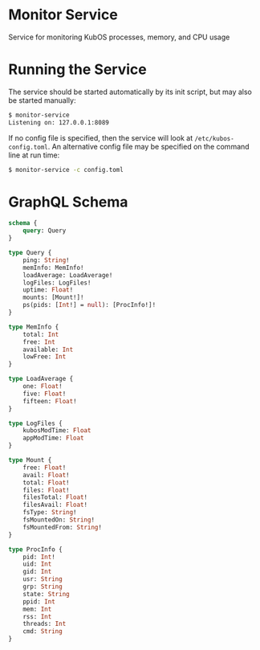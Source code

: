 # Monitor Service

Service for monitoring KubOS processes, memory, and CPU usage

# Running the Service

The service should be started automatically by its init script, but may also be started manually:

```bash
$ monitor-service
Listening on: 127.0.0.1:8089
```

If no config file is specified, then the service will look at `/etc/kubos-config.toml`.
An alternative config file may be specified on the command line at run time:

```bash
$ monitor-service -c config.toml
```

# GraphQL Schema

```graphql
schema {
    query: Query
}

type Query {
    ping: String!
    memInfo: MemInfo!
    loadAverage: LoadAverage!
    logFiles: LogFiles!
    uptime: Float!
    mounts: [Mount!]!
    ps(pids: [Int!] = null): [ProcInfo!]!
}

type MemInfo {
    total: Int
    free: Int
    available: Int
    lowFree: Int
}

type LoadAverage {
    one: Float!
    five: Float!
    fifteen: Float!
}

type LogFiles {
    kubosModTime: Float
    appModTime: Float
}

type Mount {
    free: Float!
    avail: Float!
    total: Float!
    files: Float!
    filesTotal: Float!
    filesAvail: Float!
    fsType: String!
    fsMountedOn: String!
    fsMountedFrom: String!
}

type ProcInfo {
    pid: Int!
    uid: Int
    gid: Int
    usr: String
    grp: String
    state: String
    ppid: Int
    mem: Int
    rss: Int
    threads: Int
    cmd: String
}
```
